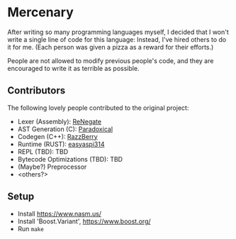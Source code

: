 # Mercenary

After writing so many programming languages myself, I decided that I won't write a single line of code for this language: Instead, I've hired others to do it for me. (Each person was given a pizza as a reward for their efforts.)

People are not allowed to modify previous people's code, and they are encouraged to write it as terrible as possible.

## Contributors
The following lovely people contributed to the original project:

- Lexer (Assembly): [ReNegate](https://github.com/RealNeGate)
- AST Generation (C): [Paradoxical](https://github.com/ThePuzzlemaker/)
- Codegen (C++): [RazzBerry](https://github.com/jhburns/)
- Runtime (RUST): [easyaspi314](https://github.com/easyaspi314)
- REPL (TBD): TBD
- Bytecode Optimizations (TBD): TBD
- (Maybe?) Preprocessor
- <others?>

## Setup

 - Install https://www.nasm.us/
 - Install 'Boost.Variant', https://www.boost.org/
 - Run `make` 